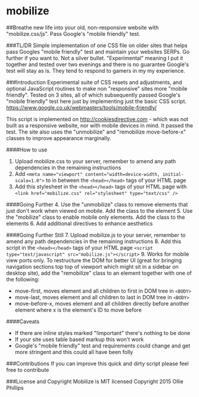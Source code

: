 # mobilize

##Breathe new life into your old, non-responsive website with "mobilize.css/js". Pass Google's "mobile friendly" test. 

###TL/DR
Simple implementation of one CSS file on older sites that helps pass Googles "mobile friendly" test and maintain your websites SERPs. Go further if you want to. Not a silver bullet. "Experimental" meaning I put it together and tested over two evenings and there is no guarantee Google's test will stay as is. They tend to respond to gamers in my my experience.

###Introduction
Experimental suite of CSS resets and adjustments, and optional JavaScript routines to make non "responsive" sites more "mobile friendly". Tested on 3 sites, all of which subsequently passed Google's "mobile friendly" test here just by implementing just the basic CSS script. https://www.google.co.uk/webmasters/tools/mobile-friendly/

This script is implemented on http://cookiesdirective.com - which was not built as a responsive website, nor with mobile devices in mind. It passed the test. The site also uses the "unmobilize" and "remobilize move-before-x" classes to improve appearance marginally.

####How to use
1. Upload mobilize.css to your server, remember to amend any path dependencies in the remaining instructions
2. Add ```<meta name="viewport" content="width=device-width, initial-scale=1.0">``` to in between the ```<head></head>``` tags of your HTML page
3. Add this stylesheet in the ```<head></head>``` tags of your HTML page with ```<link href="mobilize.css" rel="stylesheet" type="text/css" />```


####Going Further
4. Use the "unmobilize" class to remove elements that just don't work when viewed on mobile. Add the class to the element
5. Use the "mobilize" class to enable mobile only elements. Add the class to the elements
6. Add additional directives to enhance aesthetics

####Going Further Still
7. Upload mobilize.js to your server, remember to amend any path dependencies in the remaining instructions
8. Add this script in the ```<head></head>``` tags of your HTML page ```<script type="text/javascript" src="mobilize.js"></script>```
9. Works for mobile view ports only. To restructure the DOM for better UI (great for bringing navigation sections top top of viewport which might sit in a sidebar on desktop site), add the "remobilize" class to an element together with one of the following:
  * move-first, moves element and all children to first in DOM tree in ```<BODY>```
  * move-last, moves element and all children to last in DOM tree in ```<BODY>```
  * move-before-x, moves element and all children directly before another element where x is the element's ID to move before

####Caveats
* If there are inline styles marked "!important" there's nothing to be done
* If your site uses table based markup this won't work
* Google's "mobile friendly" test and requirements could change and get more stringent and this could all have been folly

###Contributions
If you can improve this quick and dirty script please feel free to contribute

###License and Copyright
Mobilize is MIT licensed
Copyright 2015 Ollie Phillips